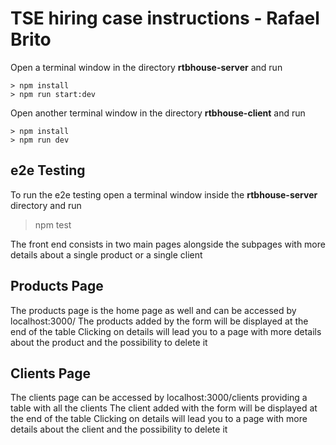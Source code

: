 # TSE hiring case instructions - Rafael Brito

Open a terminal window in the directory **rtbhouse-server** and run
```
> npm install
> npm run start:dev
```
Open another terminal window in the directory **rtbhouse-client** and run
```
> npm install
> npm run dev
````
## e2e Testing
To run the e2e testing open a terminal window inside the **rtbhouse-server** directory and run 
> npm test

The front end consists in two main pages alongside the subpages with more details about a single product or a single client

## Products Page 
The products page is the home page as well and can be accessed by localhost:3000/
The products added by the form will be displayed at the end of the table
Clicking on details will lead you to a page with more details about the product and the possibility to delete it

## Clients Page
The clients page can be accessed by localhost:3000/clients providing a table with all the clients
The client added with the form will be displayed at the end of the table
Clicking on details will lead you to a page with more details about the client and the possibility to delete it


